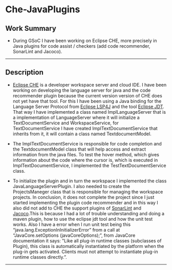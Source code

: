 # Che-JavaPlugins


## Work Summary 

* During GSoC I have been working on Eclipse CHE, more precisely in Java plugins for code assist / checkers 
(add code recommender, SonarLint and Jacoco).

***

## Description

* [Eclipse CHE](https://www.eclipse.org/che/) is a developer workspace server and cloud IDE. I have been working on developing the language server for java and the code recommender plugin because the current version version of CHE does not yet have that tool. For this I have been using a Java binding for the Language Server Protocol from [Eclipse LSP4J](https://github.com/eclipse/lsp4j) and the tool [Eclipse JDT](https://www.eclipse.org/jdt/core/index.php). That way I have implemented a class named ImplLanguageServer that is a implementation of LanguageServer where it will initialize a TextDocumentService and WorkspaceService, for TextDocumentService I have created ImplTextDocumentService that inherits from it, it will contain a class named TextdocumentModel. 

* The ImplTextDocumentService is responsible for code completion and the TextdocumentModel class that will help access and extract information from the java files. To test the hover method, which gives information about the code where the cursor is, which is executed in ImplTextDocumentService, I implemented the TestTextDocumentService class.

* To initialize the plugin and in turn the workspace I implemented the class JavaLanguageServerPlugin. I also needed to create the ProjectsManeger class that is responsible for managing the workspace projects. In conclusion, it does not complete the project since I just started implementing the plugin code recommender and in this way I also did not add to CHE the support plugins of [SonarLint](http://www.sonarlint.org/eclipse/) and [Jacoco](http://www.jacoco.org/jacoco/).This is because I had a lot of trouble understanding and doing a maven plugin, how to use the eclipse jdt tool and how the unit test works. Also I have a error when I run unit test being this “java.lang.ExceptionInInitializerError” from a call at  “JavaCore.setOptions (javaCoreOptions);”, from JavaCore documentation it says: "Like all plug-in runtime classes (subclasses of Plugin), this class is automatically instantiated by the platform when the plug-in gets activated. Clients must not attempt to instantiate plug-in runtime classes directly.”.

***
